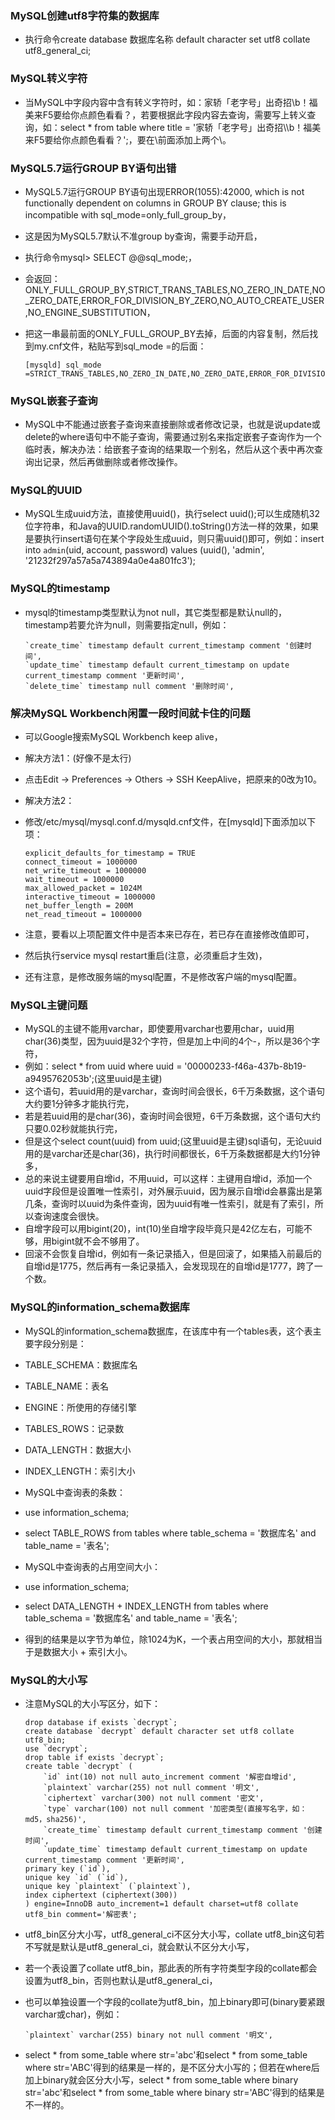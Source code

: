 ### MySQL创建utf8字符集的数据库
  - 执行命令create database 数据库名称 default character set utf8 collate utf8_general_ci;


### MySQL转义字符
  - 当MySQL中字段内容中含有转义字符时，如：家轿「老字号」出奇招\\b！福美来F5要给你点颜色看看？，若要根据此字段内容去查询，需要写上转义查询，如：select * from table where title = '家轿「老字号」出奇招\\\\b！福美来F5要给你点颜色看看？';，要在\\前面添加上两个\\。


### MySQL5.7运行GROUP BY语句出错
  - MySQL5.7运行GROUP BY语句出现ERROR(1055):42000, which is not functionally dependent on columns in GROUP BY clause; this is incompatible with sql_mode=only_full_group_by，
  - 这是因为MySQL5.7默认不准group by查询，需要手动开启，
  - 执行命令mysql> SELECT @@sql_mode;，
  - 会返回：ONLY_FULL_GROUP_BY,STRICT_TRANS_TABLES,NO_ZERO_IN_DATE,NO_ZERO_DATE,ERROR_FOR_DIVISION_BY_ZERO,NO_AUTO_CREATE_USER,NO_ENGINE_SUBSTITUTION，
  - 把这一串最前面的ONLY_FULL_GROUP_BY去掉，后面的内容复制，然后找到my.cnf文件，粘贴写到sql_mode =的后面：

        [mysqld] sql_mode 
        =STRICT_TRANS_TABLES,NO_ZERO_IN_DATE,NO_ZERO_DATE,ERROR_FOR_DIVISION_BY_ZERO,NO_AUTO_CREATE_USER,NO_ENGINE_SUBSTITUTION


### MySQL嵌套子查询
  - MySQL中不能通过嵌套子查询来直接删除或者修改记录，也就是说update或delete的where语句中不能子查询，需要通过别名来指定嵌套子查询作为一个临时表，解决办法：给嵌套子查询的结果取一个别名，然后从这个表中再次查询出记录，然后再做删除或者修改操作。


### MySQL的UUID
  - MySQL生成uuid方法，直接使用uuid()，执行select uuid();可以生成随机32位字符串，和Java的UUID.randomUUID().toString()方法一样的效果，如果是要执行insert语句在某个字段处生成uuid，则只需uuid()即可，例如：insert into `admin`(uid, account, password) values (uuid(), 'admin', '21232f297a57a5a743894a0e4a801fc3');


### MySQL的timestamp
  - mysql的timestamp类型默认为not null，其它类型都是默认null的，timestamp若要允许为null，则需要指定null，例如：

        `create_time` timestamp default current_timestamp comment '创建时间',
        `update_time` timestamp default current_timestamp on update current_timestamp comment '更新时间',
        `delete_time` timestamp null comment '删除时间',


### 解决MySQL Workbench闲置一段时间就卡住的问题
  - 可以Google搜索MySQL Workbench keep alive，
  - 解决方法1：(好像不是太行)
  - 点击Edit -> Preferences -> Others -> SSH KeepAlive，把原来的0改为10。

  - 解决方法2：
  - 修改/etc/mysql/mysql.conf.d/mysqld.cnf文件，在[mysqld]下面添加以下项：

        explicit_defaults_for_timestamp = TRUE
        connect_timeout = 1000000
        net_write_timeout = 1000000
        wait_timeout = 1000000
        max_allowed_packet = 1024M
        interactive_timeout = 1000000
        net_buffer_length = 200M
        net_read_timeout = 1000000
  - 注意，要看以上项配置文件中是否本来已存在，若已存在直接修改值即可，
  - 然后执行service mysql restart重启(注意，必须重启才生效)，
  - 还有注意，是修改服务端的mysql配置，不是修改客户端的mysql配置。


### MySQL主键问题
  - MySQL的主键不能用varchar，即使要用varchar也要用char，uuid用char(36)类型，因为uuid是32个字符，但是加上中间的4个-，所以是36个字符，
  - 例如：select * from uuid where uuid = '00000233-f46a-437b-8b19-a9495762053b';(这里uuid是主键)
  - 这个语句，若uuid用的是varchar，查询时间会很长，6千万条数据，这个语句大约要1分钟多才能执行完，
  - 若是若uuid用的是char(36)，查询时间会很短，6千万条数据，这个语句大约只要0.02秒就能执行完，
  - 但是这个select count(uuid) from uuid;(这里uuid是主键)sql语句，无论uuid用的是varchar还是char(36)，执行时间都很长，6千万条数据都是大约1分钟多，
  - 总的来说主键要用自增id，不用uuid，可以这样：主键用自增id，添加一个uuid字段但是设置唯一性索引，对外展示uuid，因为展示自增id会暴露出是第几条，查询时以uuid为条件查询，因为uuid有唯一性索引，就是有了索引，所以查询速度会很快。
  - 自增字段可以用bigint(20)，int(10)坐自增字段毕竟只是42亿左右，可能不够，用bigint就不会不够用了。
  - 回滚不会恢复自增id，例如有一条记录插入，但是回滚了，如果插入前最后的自增id是1775，然后再有一条记录插入，会发现现在的自增id是1777，跨了一个数。


### MySQL的information_schema数据库
  - MySQL的information_schema数据库，在该库中有一个tables表，这个表主要字段分别是：
  - TABLE_SCHEMA：数据库名
  - TABLE_NAME：表名
  - ENGINE：所使用的存储引擎
  - TABLES_ROWS：记录数
  - DATA_LENGTH：数据大小
  - INDEX_LENGTH：索引大小

  - MySQL中查询表的条数：
  - use information_schema;
  - select TABLE_ROWS from tables where table_schema = '数据库名' and table_name = '表名';
   
  - MySQL中查询表的占用空间大小：
  - use information_schema;
  - select DATA_LENGTH + INDEX_LENGTH from tables where table_schema = '数据库名' and table_name = '表名';
  - 得到的结果是以字节为单位，除1024为K，一个表占用空间的大小，那就相当于是数据大小 + 索引大小。


### MySQL的大小写
  - 注意MySQL的大小写区分，如下：

        drop database if exists `decrypt`;
        create database `decrypt` default character set utf8 collate utf8_bin;
        use `decrypt`;
        drop table if exists `decrypt`;
        create table `decrypt` (
            `id` int(10) not null auto_increment comment '解密自增id',
            `plaintext` varchar(255) not null comment '明文',
            `ciphertext` varchar(300) not null comment '密文',
            `type` varchar(100) not null comment '加密类型(直接写名字，如：md5，sha256)',
            `create_time` timestamp default current_timestamp comment '创建时间',
            `update_time` timestamp default current_timestamp on update current_timestamp comment '更新时间',
        primary key (`id`),
        unique key `id` (`id`),
        unique key `plaintext` (`plaintext`),
        index ciphertext (ciphertext(300)) 
        ) engine=InnoDB auto_increment=1 default charset=utf8 collate utf8_bin comment='解密表';

  - utf8_bin区分大小写，utf8_general_ci不区分大小写，collate utf8_bin这句若不写就是默认是utf8_general_ci，就会默认不区分大小写，
  - 若一个表设置了collate utf8_bin，那此表的所有字符类型字段的collate都会设置为utf8_bin，否则也默认是utf8_general_ci，
  - 也可以单独设置一个字段的collate为utf8_bin，加上binary即可(binary要紧跟varchar或char)，例如：

        `plaintext` varchar(255) binary not null comment '明文',

  - select * from some_table where str='abc'和select * from some_table where str='ABC'得到的结果是一样的，是不区分大小写的；但若在where后加上binary就会区分大小写，select * from some_table where binary str='abc'和select * from some_table where binary str='ABC'得到的结果是不一样的。
















